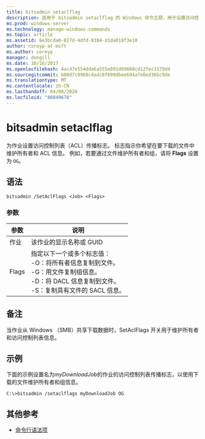 ```yaml
---
title: bitsadmin setaclflag
description: 适用于 bitsadmin setaclflag 的 Windows 命令主题，用于设置访问控制列表传播标志。
ms.prod: windows-server
ms.technology: manage-windows-commands
ms.topic: article
ms.assetid: 6e3bcda0-827d-4dfd-8384-d1da018f3e10
author: coreyp-at-msft
ms.author: coreyp
manager: dongill
ms.date: 10/16/2017
ms.openlocfilehash: 4ac47e554dde6a555e891d89668cd12fec3179d4
ms.sourcegitcommit: b00d7c8968c4adc8f699dbee694afe6ed36bc9de
ms.translationtype: MT
ms.contentlocale: zh-CN
ms.lasthandoff: 04/08/2020
ms.locfileid: "80849670"
---
```

# <a name="bitsadmin-setaclflag"></a>bitsadmin setaclflag

为作业设置访问控制列表（ACL）传播标志。 标志指示你希望在要下载的文件中维护所有者和 ACL 信息。 例如，若要通过文件维护所有者和组，请将 **Flags** 设置为 `OG`。

## <a name="syntax"></a>语法

```
bitsadmin /SetAclFlags <Job> <Flags>
```

### <a name="parameters"></a>参数

|参数|说明|
|---------|-----------|
|作业|该作业的显示名称或 GUID|
|Flags|指定以下一个或多个标志值：</br>-O：将所有者信息复制到文件。</br>-G：用文件复制组信息。</br>-D：将 DACL 信息复制到文件。</br>-S：复制具有文件的 SACL 信息。|

## <a name="remarks"></a>备注

当作业从 Windows （SMB）共享下载数据时，SetAclFlags 开关用于维护所有者和访问控制列表信息。

## <a name="examples"></a><a name=BKMK_examples></a>示例

下面的示例设置名为*myDownloadJob*的作业的访问控制列表传播标志，以使用下载的文件维护所有者和组信息。
```
C:\>bitsadmin /setaclflags myDownloadJob OG
```

## <a name="additional-references"></a>其他参考

- [命令行语法项](command-line-syntax-key.md)